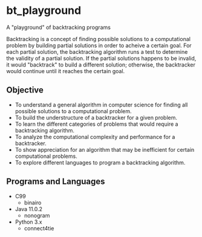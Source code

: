 # bt_playground
A "playground" of backtracking programs

Backtracking is a concept of finding possible solutions to a computational problem by building partial solutions in order to
acheive a certain goal. For each partial solution, the backtracking algorithm runs a test to determine the
validity of a partial solution. If the partial solutions happens to be invalid, it would "backtrack" to build a different
solution; otherwise, the backtracker would continue until it reaches the certain goal. 

## Objective 
* To understand a general algorithm in computer science for finding all possible solutions to a computational problem. 
* To build the understructure of a backtracker for a given problem.
* To learn the different categories of problems that would require a backtracking algorithm.
* To analyze the computational complexity and performance for a backtracker. 
* To show appreciation for an algorithm that may be inefficient for certain computational problems. 
* To explore different languages to program a backtracking algorithm.

## Programs and Languages 
* C99
  + binairo
* Java 11.0.2
  + nonogram
* Python 3.x
  + connect4tie
 
